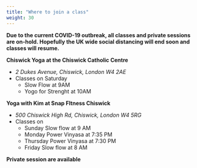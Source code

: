 ```yaml
---
title: "Where to join a class"
weight: 30
---
```


**Due to the current COVID-19 outbreak, all classes and private sessions are on-hold.  Hopefully the UK wide social distancing will end soon and classes will resume.**

**Chiswick Yoga at the Chiswick Catholic Centre** 
   - _2 Dukes Avenue, Chiswick, London W4 2AE_
   - Classes on Saturday
     - Slow Flow at 9AM
     - Yogo for Strenght at 10AM

**Yoga with Kim at Snap FItness Chiswick** 
  - _500 Chiswick High Rd, Chiswick, London W4 5RG_
  - Classes on 
    - Sunday Slow flow at 9 AM
    - Monday Power Vinyasa at 7:35 PM
    - Thursday Power Vinyasa at 7:30 PM
    - Friday Slow flow at 8 AM
    
**Private session are available**
